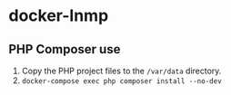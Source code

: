 # docker-lnmp
## PHP Composer use
1. Copy the PHP project files to the `/var/data` directory.
2. `docker-compose exec php composer install --no-dev`